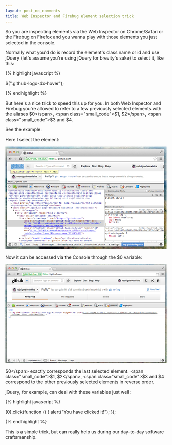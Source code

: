```yaml
---
layout: post_no_comments
title: Web Inspector and Firebug element selection trick
---
```


<span class="drops">S</span>o you are inspecting elements via the Web Inspector on Chrome/Safari or the Firebug on Firefox and you wanna play with those elements you just selected in the console.

Normally what you'd do is record the element's class name or id and use jQuery (let's assume you're using jQuery for brevity's sake) to select it, like this:

{% highlight javascript %}

$(".github-logo-4x-hover");

{% endhighlight %}

But here's a nice trick to speed this up for you. In both Web Inspector and Firebug you're allowed to refer to a few previously selected elements with the aliases <span class="small_code">$0</span>, <span class="small_code">$1</span>, <span class="small_code">$2</span>, <span class="small_code">$3</span> and <span class="small_code">$4</span>.

See the example:

Here I select the element:

[![Selecting an element on the Web Inspector](/public/images/element_selection.png "Selecting an element on the Web Inspector")](http://www.rodrigoalvesvieira.com/public/images/element_selection.png)

Now it can be accessed via the Console through the <span class="small_code">$0</span> variable:

[![Fetching the last selected element on the Web Inspector](/public/images/element_selection1.png "Fetching the last selected element on the Web Inspector")](http://www.rodrigoalvesvieira.com/public/images/element_selection1.png)

<span class="small_code">$0</span> exactly corresponds the last selected element. <span class="small_code">$1</span>, <span class="small_code">$2</span>, <span class="small_code">$3</span> and <span class="small_code">$4</span> correspond to the other previously selected elements in reverse order.

jQuery, for example, can deal with these variables just well:

{% highlight javascript %}

$($0).click(function () {
    alert("You have clicked it!");
});

{% endhighlight %}

This is a simple trick, but can really help us during our day-to-day software craftsmanship.